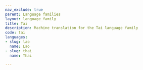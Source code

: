 ```yaml
---
nav_exclude: true
parent: Language families
layout: language_family
title: Tai
description: Machine translation for the Tai language family
code: tai
languages:
- slug: lao
  name: Lao
- slug: thai
  name: Thai

---
```



